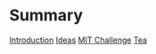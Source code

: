 # Summary
[Introduction](./introduction.md)
[Ideas](./ideas.md)
[MIT Challenge](./mit-challenge.md)
[Tea](./tea.md)
